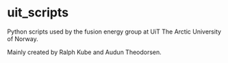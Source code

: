 # uit_scripts
Python scripts used by the fusion energy group at UiT The Arctic University of Norway.

Mainly created by Ralph Kube and Audun Theodorsen.
